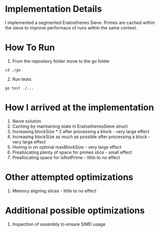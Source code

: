 # Implementation Details
I implemented a segmented Eratosthenes Sieve. 
Primes are cached within the sieve to improve performace of runs within the same context.


# How To Run
1. From the repository folder move to the go folder
```
cd ./go
```
2. Run tests
```
go test ./...
```

# How I arrived at the implementation
1. Naive solution
2. Caching by maintaining state in EratosthenesSieve struct
3. Increasing blockSize * 2 after processing a block - very large effect
4. Increasing blockSize as much as possible after processing a block - very large effect
5. Honing in on optimal maxBlockSize - very large effect
6. Preallocating plenty of space for primes slice - small effect
7. Preallocating space for isNotPrime - little to no effect

# Other attempted optimizations
1. Memory aligning slices - little to no effect

# Additional possible optimizations
1. Inspection of assembly to ensure SIMD usage
